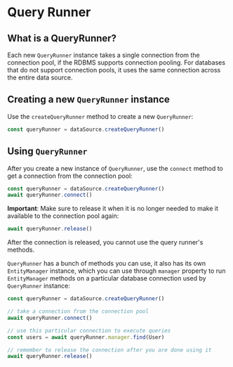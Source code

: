 # Query Runner

## What is a QueryRunner?

Each new `QueryRunner` instance takes a single connection from the connection pool, if the RDBMS supports connection pooling.
For databases that do not support connection pools, it uses the same connection across the entire data source.

## Creating a new `QueryRunner` instance

Use the `createQueryRunner` method to create a new `QueryRunner`:

```typescript
const queryRunner = dataSource.createQueryRunner()
```

## Using `QueryRunner`

After you create a new instance of `QueryRunner`, use the `connect` method to get a connection from the connection pool:

```typescript
const queryRunner = dataSource.createQueryRunner()
await queryRunner.connect()
```

**Important**: Make sure to release it when it is no longer needed to make it available to the connection pool again:

```typescript
await queryRunner.release()
```

After the connection is released, you cannot use the query runner's methods.

`QueryRunner` has a bunch of methods you can use, it also has its own `EntityManager` instance,
which you can use through `manager` property to run `EntityManager` methods on a particular database connection
used by `QueryRunner` instance:

```typescript
const queryRunner = dataSource.createQueryRunner()

// take a connection from the connection pool
await queryRunner.connect()

// use this particular connection to execute queries
const users = await queryRunner.manager.find(User)

// remember to release the connection after you are done using it
await queryRunner.release()
```
